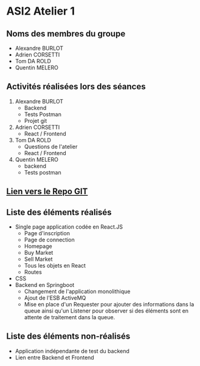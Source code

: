 # ASI2 Atelier 1

## Noms des membres du groupe

- Alexandre BURLOT
- Adrien CORSETTI
- Tom DA ROLD
- Quentin MELERO

## Activités réalisées lors des séances

1. Alexandre BURLOT
    - Backend
    - Tests Postman
    - Projet git
2. Adrien CORSETTI
    - React / Frontend
3. Tom DA ROLD
    - Questions de l'atelier
    - React / Frontend
4. Quentin MELERO
    - backend
    - Tests postman

## [Lien vers le Repo GIT](https://github.com/bubuoreo/CoursReact)

## Liste des éléments réalisés

- Single page application codée en React.JS
    - Page d'inscription
    - Page de connection
    - Homepage
    - Buy Market
    - Sell Market
    - Tous les objets en React
    - Routes
- CSS
- Backend en Springboot
    - Changement de l'application monolithique
    - Ajout de l'ESB ActiveMQ
    - Mise en place d'un Requester pour ajouter des informations dans la queue ainsi qu'un Listener pour observer si des éléments sont en attente de traitement dans la queue.

## Liste des éléments non-réalisés

- Application indépendante de test du backend
- Lien entre Backend et Frontend

